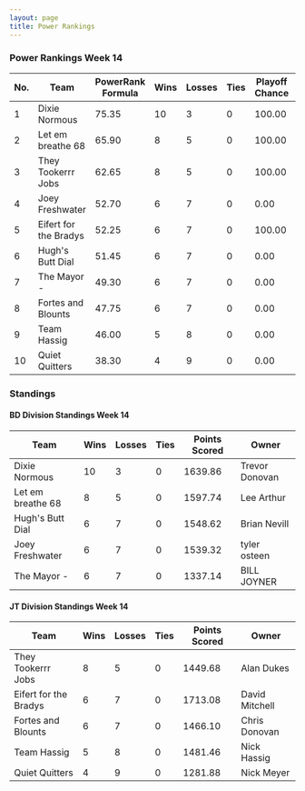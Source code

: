 ```yaml
---
layout: page
title: Power Rankings
---
```


### Power Rankings Week 14

|   No. | Team                   |   PowerRank Formula |   Wins |   Losses |   Ties |   Playoff Chance |   Points Scored | Owner           |
|-------|------------------------|---------------------|--------|----------|--------|------------------|-----------------|-----------------|
|     1 | Dixie Normous          |               75.35 |     10 |        3 |      0 |           100.00 |         1639.86 | Trevor  Donovan |
|     2 | Let em breathe 68      |               65.90 |      8 |        5 |      0 |           100.00 |         1597.74 | Lee Arthur      |
|     3 | They Tookerrr Jobs     |               62.65 |      8 |        5 |      0 |           100.00 |         1449.68 | Alan Dukes      |
|     4 | Joey Freshwater        |               52.70 |      6 |        7 |      0 |             0.00 |         1539.32 | tyler osteen    |
|     5 | Eifert  for the Bradys |               52.25 |      6 |        7 |      0 |           100.00 |         1713.08 | David Mitchell  |
|     6 | Hugh's  Butt Dial      |               51.45 |      6 |        7 |      0 |             0.00 |         1548.62 | Brian Nevill    |
|     7 | The Mayor -            |               49.30 |      6 |        7 |      0 |             0.00 |         1337.14 | BILL JOYNER     |
|     8 | Fortes and Blounts     |               47.75 |      6 |        7 |      0 |             0.00 |         1466.10 | Chris Donovan   |
|     9 | Team  Hassig           |               46.00 |      5 |        8 |      0 |             0.00 |         1481.46 | Nick Hassig     |
|    10 | Quiet Quitters         |               38.30 |      4 |        9 |      0 |             0.00 |         1281.88 | Nick Meyer      |

### Standings

#### BD Division Standings Week 14

| Team              |   Wins |   Losses |   Ties |   Points Scored | Owner           |
|-------------------|--------|----------|--------|-----------------|-----------------|
| Dixie Normous     |     10 |        3 |      0 |         1639.86 | Trevor  Donovan |
| Let em breathe 68 |      8 |        5 |      0 |         1597.74 | Lee Arthur      |
| Hugh's  Butt Dial |      6 |        7 |      0 |         1548.62 | Brian Nevill    |
| Joey Freshwater   |      6 |        7 |      0 |         1539.32 | tyler osteen    |
| The Mayor -       |      6 |        7 |      0 |         1337.14 | BILL JOYNER     |

#### JT Division Standings Week 14

| Team                   |   Wins |   Losses |   Ties |   Points Scored | Owner          |
|------------------------|--------|----------|--------|-----------------|----------------|
| They Tookerrr Jobs     |      8 |        5 |      0 |         1449.68 | Alan Dukes     |
| Eifert  for the Bradys |      6 |        7 |      0 |         1713.08 | David Mitchell |
| Fortes and Blounts     |      6 |        7 |      0 |         1466.10 | Chris Donovan  |
| Team  Hassig           |      5 |        8 |      0 |         1481.46 | Nick Hassig    |
| Quiet Quitters         |      4 |        9 |      0 |         1281.88 | Nick Meyer     |
